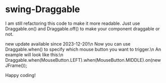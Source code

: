 # swing-Draggable
I am still refactoring this code to make it more readable. Just use Draggable.on() and Draggable.off() to make your component draggable or not.

new update available since 2023-12-20!\n
Now you can use Draggable.when() to specify which mouse button you want to trigger.\n
An example will look like this:\n
Draggable.when(MouseButton.LEFT).when(MouseButton.MIDDLE).on(new JFrame());

Happy coding!
